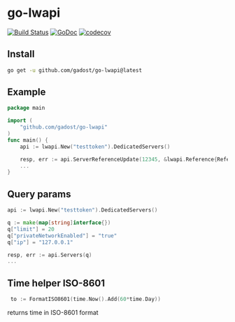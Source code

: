 # go-lwapi

[![Build Status](https://travis-ci.org/gadost/go-lwapi.svg?branch=main)](https://travis-ci.org/gadost/go-lwapi) [![GoDoc](https://godoc.org/github.com/gadost/go-lwapi?status.svg)](https://godoc.org/github.com/gadost/go-lwapi)   [![codecov](https://codecov.io/gh/gadost/go-lwapi/branch/main/graph/badge.svg)](https://codecov.io/gh/gadost/go-lwapi)

## Install

```sh
go get -u github.com/gadost/go-lwapi@latest
```

## Example

```go
package main 

import (
    "github.com/gadost/go-lwapi"
)
func main() {
    api := lwapi.New("testtoken").DedicatedServers()

    resp, err := api.ServerReferenceUpdate(12345, &lwapi.Reference{Reference: "test-server"})
    ...
}
```

## Query params

```go
api := lwapi.New("testtoken").DedicatedServers()

q := make(map[string]interface{})
q["limit"] = 20
q["privateNetworkEnabled"] = "true"
q["ip"] = "127.0.0.1"

resp, err := api.Servers(q)
...
```

## Time helper ISO-8601

```go
 to := FormatISO8601(time.Now().Add(60*time.Day))
```

returns time in ISO-8601 format
